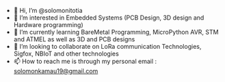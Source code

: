 - 👋 Hi, I’m @solomonitotia
- 👀 I’m interested in Embedded Systems (PCB Design, 3D design and Hardware programming)
- 🌱 I’m currently learning BareMetal Programming, MicroPython AVR, STM and ATMEL as well as 3D and PCB designs
- 💞️ I’m looking to collaborate on LoRa communication Technologies, Sigfox, NBIoT and other technologies
- 📫 How to reach me is through my personal email : solomonkamau19@gmail.com

<!---
solomonitotia/solomonitotia is a ✨ special ✨ repository because its `README.md` (this file) appears on your GitHub profile.
You can click the Preview link to take a look at your changes.
--->
